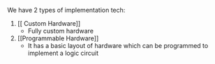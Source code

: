 We have 2 types of implementation tech:
1. [[ Custom Hardware]]
	- Fully custom hardware
2. [[Programmable Hardware]]
	- It has a basic layout of hardware which can be programmed to implement a logic circuit